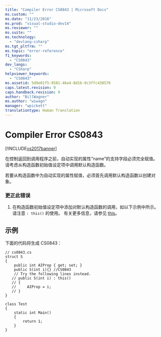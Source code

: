 ```yaml
---
title: "Compiler Error CS0843 | Microsoft Docs"
ms.custom: ""
ms.date: "11/23/2016"
ms.prod: "visual-studio-dev14"
ms.reviewer: ""
ms.suite: ""
ms.technology: 
  - "devlang-csharp"
ms.tgt_pltfrm: ""
ms.topic: "error-reference"
f1_keywords: 
  - "CS0843"
dev_langs: 
  - "CSharp"
helpviewer_keywords: 
  - "CS0843"
ms.assetid: 5d9e01f5-9581-46e4-8d1b-9c3ffc438570
caps.latest.revision: 9
caps.handback.revision: 9
author: "BillWagner"
ms.author: "wiwagn"
manager: "wpickett"
translationtype: Human Translation
---
```

# Compiler Error CS0843
[!INCLUDE[vs2017banner](../../../csharp/includes/vs2017banner.md)]

在控制返回到调用程序之前，自动实现的属性“name”的支持字段必须完全赋值。请考虑从构造函数初始值设定项中调用默认构造函数。  
  
 若要从构造函数中为自动实现的属性赋值，必须首先调用默认构造函数以创建对象。  
  
### 更正此错误  
  
1.  在构造函数初始值设定项中添加对默认构造函数的调用，如以下示例中所示。  请注意 `: this()` 的使用。  有关更多信息，请参见 [this](../../../csharp/language-reference/keywords/this.md)。  
  
## 示例  
 下面的代码将生成 CS0843：  
  
```  
// cs0843.cs  
struct S  
{  
    public int AIProp { get; set; }  
    public S(int i){} //CS0843  
    // Try the following lines instead.  
   // public S(int i) : this()  
   // {  
   //     AIProp = i;  
   // }  
}  
  
class Test  
{  
    static int Main()  
    {  
        return 1;  
    }  
}  
```